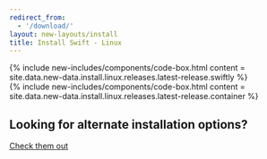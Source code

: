 ```yaml
---
redirect_from:
  - '/download/'
layout: new-layouts/install
title: Install Swift - Linux
---
```


<div class="content">
  <div class="release-box section">
    <div class="content">
      {% include new-includes/components/code-box.html content = site.data.new-data.install.linux.releases.latest-release.swiftly %}
    </div>
  </div>
  <div class="release-box section">
    <div class="content">
      {% include new-includes/components/code-box.html content = site.data.new-data.install.linux.releases.latest-release.container %}
    </div>
  </div>
  <div class="callout">
  <h2>Looking for alternate installation options?</h2>
    <div>
      <p class="content-copy">
        <a class="content-link centered" href="/install/linux/amazonlinux/2">Check them out</a>
      </p>
    </div>
  </div>
</div>

